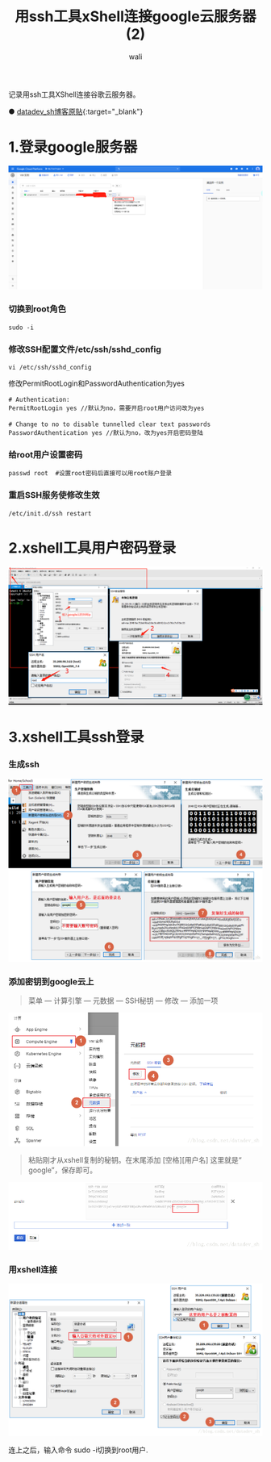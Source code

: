 ﻿---
layout: post
title: 用ssh工具xShell连接google云服务器(2)   #标题
tagline: 用ssh工具xShell连接google云服务器
category: server      #分类
author: wali    #作者
tag: googleCloud     #标签
ghurl:        #github url
ghurl_zip:    #github zip下载
comments: true

post_nav: ["1.登录google服务器","2.xshell工具用户密码登录","3.xshell工具ssh登录"]
group_tag: google云服务器
---

记录用ssh工具XShell连接谷歌云服务器。

● [datadev_sh博客原贴](https://blog.csdn.net/datadev_sh/article/details/79593360 "https://blog.csdn.net/datadev_sh/article/details/79593360"){:target="_blank"}

# 1.登录google服务器

![ssl](https://raw.githubusercontent.com/walidream/waliblog/gh-pages/static/image/server/server_1.png)

### 切换到root角色

```
sudo -i
```

### 修改SSH配置文件/etc/ssh/sshd_config

```
vi /etc/ssh/sshd_config
```

修改PermitRootLogin和PasswordAuthentication为yes

```
# Authentication:
PermitRootLogin yes //默认为no，需要开启root用户访问改为yes

# Change to no to disable tunnelled clear text passwords
PasswordAuthentication yes //默认为no，改为yes开启密码登陆
```

### 给root用户设置密码

```
passwd root  #设置root密码后直接可以用root账户登录
```

### 重启SSH服务使修改生效

```
/etc/init.d/ssh restart
```

# 2.xshell工具用户密码登录

![ssl](https://raw.githubusercontent.com/walidream/waliblog/gh-pages/static/image/server/server_32.png)

# 3.xshell工具ssh登录

### 生成ssh

![ssl](https://raw.githubusercontent.com/walidream/waliblog/gh-pages/static/image/server/server_2.png)


### 添加密钥到google云上

> 菜单 — 计算引擎 — 元数据 — SSH秘钥 — 修改 — 添加一项

![ssl](https://raw.githubusercontent.com/walidream/waliblog/gh-pages/static/image/server/server_3.png)


> 粘贴刚才从xshell复制的秘钥。在末尾添加 [空格][用户名] 这里就是“ google”，保存即可。


![ssl](https://raw.githubusercontent.com/walidream/waliblog/gh-pages/static/image/server/server_4.png)


### 用xshell连接

![ssl](https://raw.githubusercontent.com/walidream/waliblog/gh-pages/static/image/server/server_5.png)

连上之后，输入命令 sudo -i切换到root用户.














